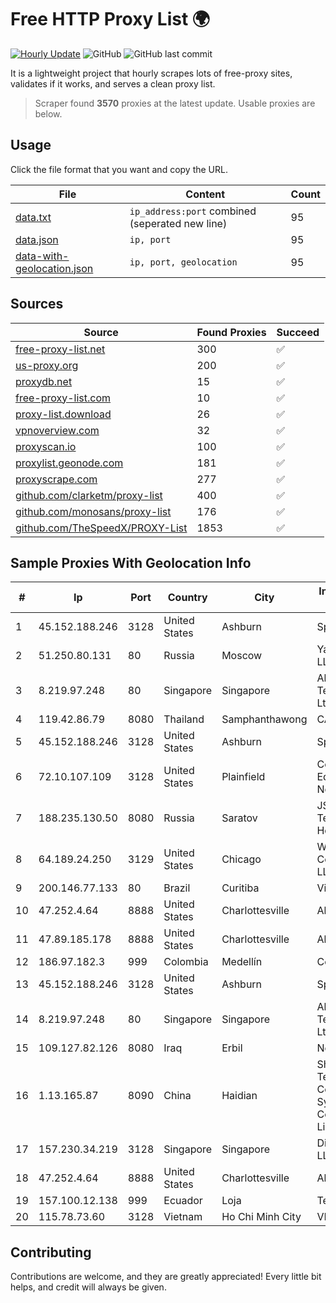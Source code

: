 
# Free HTTP Proxy List 🌍

[![Hourly Update](https://github.com/mertguvencli/http-proxy-list/actions/workflows/main.yml/badge.svg?branch=main)](https://github.com/mertguvencli/http-proxy-list/actions/workflows/main.yml)
![GitHub](https://img.shields.io/github/license/mertguvencli/http-proxy-list)
![GitHub last commit](https://img.shields.io/github/last-commit/mertguvencli/http-proxy-list)

It is a lightweight project that hourly scrapes lots of free-proxy sites, validates if it works, and serves a clean proxy list.


> Scraper found **3570** proxies at the latest update. Usable proxies are below.

## Usage

Click the file format that you want and copy the URL.


|File|Content|Count|
|----|-------|-----|
|[data.txt](https://raw.githubusercontent.com/mertguvencli/http-proxy-list/main/proxy-list/data.txt)|`ip_address:port` combined (seperated new line)|95|
|[data.json](https://raw.githubusercontent.com/mertguvencli/http-proxy-list/main/proxy-list/data.json)|`ip, port`|95|
|[data-with-geolocation.json](https://raw.githubusercontent.com/mertguvencli/http-proxy-list/main/proxy-list/data-with-geolocation.json)|`ip, port, geolocation`|95|

## Sources

|Source|Found Proxies|Succeed|
|------|-------------|-------|
|[free-proxy-list.net](https://free-proxy-list.net)|300|✅|
|[us-proxy.org](https://www.us-proxy.org)|200|✅|
|[proxydb.net](http://proxydb.net)|15|✅|
|[free-proxy-list.com](https://free-proxy-list.com/?page=&port=&type%5B%5D=http&type%5B%5D=https&up_time=0&search=Search)|10|✅|
|[proxy-list.download](https://www.proxy-list.download/HTTP)|26|✅|
|[vpnoverview.com](https://vpnoverview.com/privacy/anonymous-browsing/free-proxy-servers)|32|✅|
|[proxyscan.io](https://www.proxyscan.io)|100|✅|
|[proxylist.geonode.com](https://proxylist.geonode.com/api/proxy-list?limit=300&page=1&sort_by=lastChecked&sort_type=desc&protocols=http,https)|181|✅|
|[proxyscrape.com](https://api.proxyscrape.com/v2/?request=displayproxies&protocol=http&timeout=10000&country=all&ssl=all&anonymity=all)|277|✅|
|[github.com/clarketm/proxy-list](https://raw.githubusercontent.com/clarketm/proxy-list/master/proxy-list-raw.txt)|400|✅|
|[github.com/monosans/proxy-list](https://raw.githubusercontent.com/monosans/proxy-list/main/proxies/http.txt)|176|✅|
|[github.com/TheSpeedX/PROXY-List](https://raw.githubusercontent.com/TheSpeedX/PROXY-List/master/http.txt)|1853|✅|


## Sample Proxies With Geolocation Info

|#|Ip|Port|Country|City|Internet Service Provider|
|-|--|----|-------|----|-------------------------|
|1|45.152.188.246|3128|United States|Ashburn|Sprint|
|2|51.250.80.131|80|Russia|Moscow|Yandex.Cloud LLC|
|3|8.219.97.248|80|Singapore|Singapore|Alibaba (US) Technology Co., Ltd.|
|4|119.42.86.79|8080|Thailand|Samphanthawong|CAT-BB|
|5|45.152.188.246|3128|United States|Ashburn|Sprint|
|6|72.10.107.109|3128|United States|Plainfield|Connecticut Education Network|
|7|188.235.130.50|8080|Russia|Saratov|JSC "ER-Telecom Holding"|
|8|64.189.24.250|3129|United States|Chicago|WhiteSky Communications, LLC.|
|9|200.146.77.133|80|Brazil|Curitiba|Vivo|
|10|47.252.4.64|8888|United States|Charlottesville|Alibaba.com LLC|
|11|47.89.185.178|8888|United States|Charlottesville|Alibaba.com LLC|
|12|186.97.182.3|999|Colombia|Medellín|Colombia Móvil|
|13|45.152.188.246|3128|United States|Ashburn|Sprint|
|14|8.219.97.248|80|Singapore|Singapore|Alibaba (US) Technology Co., Ltd.|
|15|109.127.82.126|8080|Iraq|Erbil|Newroz Telecom|
|16|1.13.165.87|8090|China|Haidian|Shenzhen Tencent Computer Systems Company Limited|
|17|157.230.34.219|3128|Singapore|Singapore|DigitalOcean, LLC|
|18|47.252.4.64|8888|United States|Charlottesville|Alibaba.com LLC|
|19|157.100.12.138|999|Ecuador|Loja|Telconet S.A|
|20|115.78.73.60|3128|Vietnam|Ho Chi Minh City|VIETELftth|



## Contributing

Contributions are welcome, and they are greatly appreciated! Every
little bit helps, and credit will always be given.

